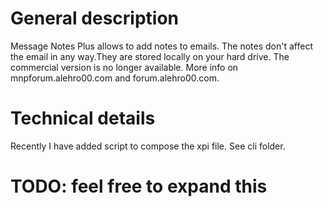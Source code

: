 # General description
Message Notes Plus allows to add notes to emails. The notes don't affect the email in any way.They are stored locally on your hard drive.
The commercial version is no longer available. More info on mnpforum.alehro00.com and forum.alehro00.com.

# Technical details

Recently I have added script to compose the xpi file. See cli folder.

# TODO: feel free to expand this
